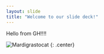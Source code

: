 ```yaml
---
layout: slide
title: "Welcome to our slide deck!"
---
```


Hello from GH!!!!

![Mardigrastocat](https://octodex.github.com/images/Mardigrastocat.png)
{: .center}
